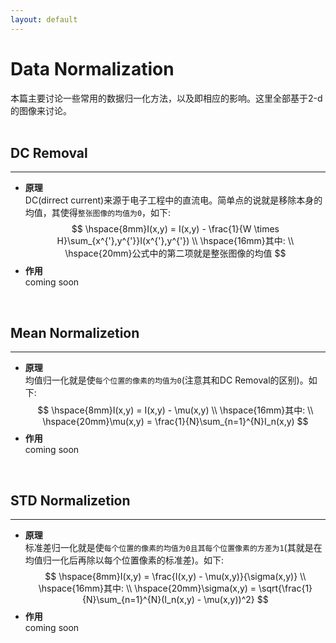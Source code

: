 ```yaml
---
layout: default
---
```


__Data Normalization__
==============    
本篇主要讨论一些常用的数据归一化方法，以及即相应的影响。这里全部基于2-d的图像来讨论。          
<br />    

__DC Removal__
------    
---
*  __原理__    
DC(dirrect current)来源于电子工程中的直流电。简单点的说就是移除本身的均值，其使得`整张图像的均值为0`，如下:    
$$
\hspace{8mm}I(x,y) = I(x,y) - \frac{1}{W \times H}\sum_{x^{'},y^{'}}I(x^{'},y^{'}) \\
\hspace{16mm}其中:    \\ 
\hspace{20mm}公式中的第二项就是整张图像的均值
$$   
* __作用__    
coming soon    
<br />    

__Mean Normalizetion__
------    
---
*  __原理__    
均值归一化就是使`每个位置的像素的均值为0`(注意其和DC Removal的区别)。如下:    
$$
\hspace{8mm}I(x,y) = I(x,y) - \mu(x,y) \\
\hspace{16mm}其中:    \\ 
\hspace{20mm}\mu(x,y) = \frac{1}{N}\sum_{n=1}^{N}I_n(x,y)
$$   
* __作用__    
coming soon    
<br />    

__STD Normalizetion__
------    
---
*  __原理__    
标准差归一化就是使`每个位置的像素的均值为0且其每个位置像素的方差为1`(其就是在均值归一化后再除以每个位置像素的标准差)。如下:    
$$
\hspace{8mm}I(x,y) = \frac{I(x,y) - \mu(x,y)}{\sigma(x,y)} \\
\hspace{16mm}其中:    \\ 
\hspace{20mm}\sigma(x,y) = \sqrt{\frac{1}{N}\sum_{n=1}^{N}(I_n(x,y) - \mu(x,y))^2}
$$   
* __作用__    
coming soon    
<br />    
